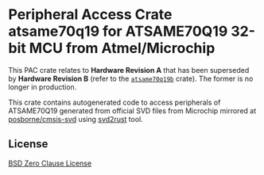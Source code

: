 # Peripheral Access Crate atsame70q19 for ATSAME70Q19 32-bit MCU from Atmel/Microchip

This PAC crate relates to **Hardware Revision A** that has been superseded by **Hardware Revision B** (refer to the [`atsame70q19b`](https://https://crates.io/crates/atsame70q19b) crate). The former is no longer in production.

This crate contains autogenerated code to access peripherals of ATSAME70Q19 generated from official SVD files from Microchip mirrored at [posborne/cmsis-svd](https://github.com/posborne/cmsis-svd) using [svd2rust](https://github.com/rust-embedded/svd2rust/) tool.

## License

[BSD Zero Clause License](https://choosealicense.com/licenses/0bsd/)

